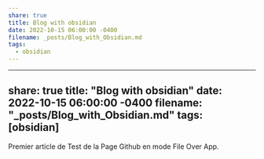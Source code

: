 ```yaml
---
share: true
title: Blog with obsidian
date: 2022-10-15 06:00:00 -0400
filename: _posts/Blog_with_Obsidian.md
tags:
  - obsidian
---
```


---
share: true
title: "Blog with obsidian"
date: 2022-10-15 06:00:00 -0400
filename: "_posts/Blog_with_Obsidian.md"
tags: [obsidian]
---






Premier article de Test de la Page Github en mode File Over App.